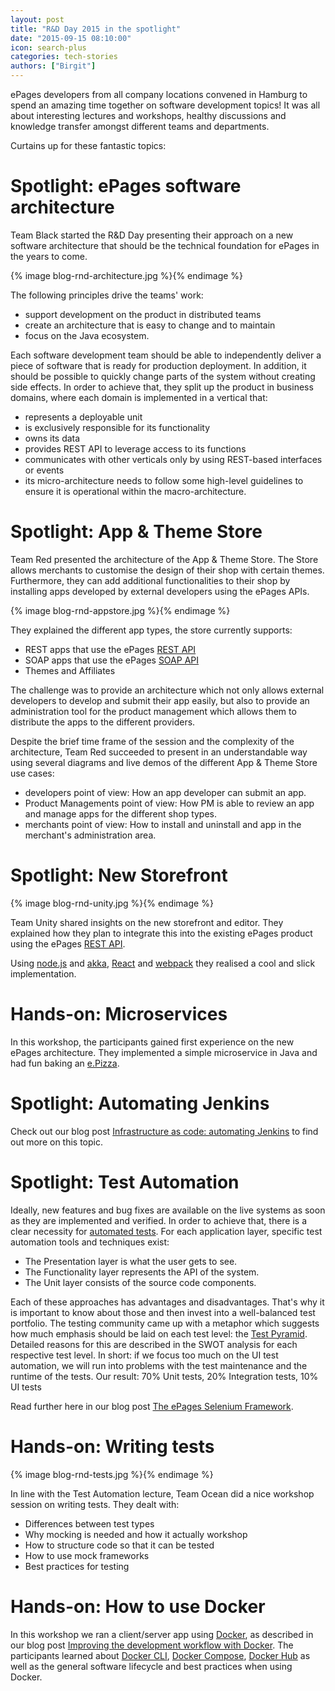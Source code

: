 ```yaml
---
layout: post
title: "R&D Day 2015 in the spotlight"
date: "2015-09-15 08:10:00"
icon: search-plus
categories: tech-stories
authors: ["Birgit"]
---
```


ePages developers from all company locations convened in Hamburg to spend an amazing time together on software development topics!
It was all about interesting lectures and workshops, healthy discussions and knowledge transfer amongst different teams and departments.

Curtains up for these fantastic topics:

# Spotlight: ePages software architecture

Team Black started the R&D Day presenting their approach on a new software architecture that should be the technical foundation for ePages in the years to come.

{% image blog-rnd-architecture.jpg %}{% endimage %}

The following principles drive the teams' work:

* support development on the product in distributed teams
* create an architecture that is easy to change and to maintain
* focus on the Java ecosystem.

Each software development team should be able to independently deliver a piece of software that is ready for production deployment.
In addition, it should be possible to quickly change parts of the system without creating side effects.
In order to achieve that, they split up the product in business domains, where each domain is implemented in a vertical that:

* represents a deployable unit
* is exclusively responsible for its functionality
* owns its data
* provides REST API to leverage access to its functions
* communicates with other verticals only by using REST-based interfaces or events
* its micro-architecture needs to follow some high-level guidelines to ensure it is operational within the macro-architecture.

# Spotlight: App & Theme Store

Team Red presented the architecture of the App & Theme Store.
The Store allows merchants to customise the design of their shop with certain themes.
Furthermore, they can add additional functionalities to their shop by installing apps developed by external developers using the ePages APIs.

{% image blog-rnd-appstore.jpg %}{% endimage %}

They explained the different app types, the store currently supports:

* REST apps that use the ePages [REST API](https://developer.epages.com/)
* SOAP apps that use the ePages [SOAP API](https://developer.epages.com/soap/index.html)
* Themes and Affiliates

The challenge was to provide an architecture which not only allows external developers to develop and submit their app easily, but also to provide an administration tool for the product management which allows them to distribute the apps to the different providers.

Despite the brief time frame of the session and the complexity of the architecture, Team Red succeeded
to present in an understandable way using several diagrams and live demos of the different App & Theme Store use cases:

- developers point of view: How an app developer can submit an app.
- Product Managements point of view: How PM is able to review an app and manage apps for the different shop types.
- merchants point of view: How to install and uninstall and app in the merchant's administration area.

# Spotlight: New Storefront

{% image blog-rnd-unity.jpg %}{% endimage %}

Team Unity shared insights on the new storefront and editor.
They explained how they plan to integrate this into the existing ePages product using the ePages [REST API](https://developer.epages.com/).

Using [node.js](https://nodejs.org/en/) and [akka](http://akka.io/), [React](http://facebook.github.io/react/) and [webpack](https://webpack.github.io/) they realised a cool and slick implementation.

# Hands-on: Microservices

In this workshop, the participants gained first experience on the new ePages architecture.
They implemented a simple microservice in Java and had fun baking an [e.Pizza](https://github.com/ePages-de/rnd-microservices-handson).

# Spotlight: Automating Jenkins

Check out our blog post [Infrastructure as code: automating Jenkins](https://developer.epages.com/blog/2015/06/25/infrastructure-as-code.html) to find out more on this topic.

# Spotlight: Test Automation

Ideally, new features and bug fixes are available on the live systems as soon as they are implemented and verified.
In order to achieve that, there is a clear necessity for [automated tests](http://blog.daverooney.ca/2015/04/getting-started-with-test-driven.html).
For each application layer, specific test automation tools and techniques exist:

* The Presentation layer is what the user gets to see.
* The Functionality layer represents the API of the system.
* The Unit layer consists of the source code components.

Each of these approaches has advantages and disadvantages.
That's why it is important to know about those and then invest into a well-balanced test portfolio.
The testing community came up with a metaphor which suggests how much emphasis should be laid on each test level: the [Test Pyramid](http://mrselenium.blogspot.de/2014/12/the-automation-pyramid.html).
Detailed reasons for this are described in the SWOT analysis for each respective test level.
In short: if we focus too much on the UI test automation, we will run into problems with the test maintenance and the runtime of the tests.
Our result: 70% Unit tests, 20% Integration tests, 10% UI tests

Read further here in our blog post [The ePages Selenium Framework](https://developer.epages.com/blog/2015/07/23/the-epages-selenium-framework.html).

# Hands-on: Writing tests

{% image blog-rnd-tests.jpg %}{% endimage %}

In line with the Test Automation lecture, Team Ocean did a nice workshop session on writing tests.
They dealt with:

* Differences between test types
* Why mocking is needed and how it actually workshop
* How to structure code so that it can be tested
* How to use mock frameworks
* Best practices for testing

# Hands-on: How to use Docker

In this workshop we ran a client/server app using [Docker](https://www.docker.com/), as described in our blog post [Improving the development workflow with Docker](https://developer.epages.com/blog/2015/06/11/improve-development-with-docker.html).
The participants learned about [Docker CLI](https://docs.docker.com/reference/commandline/cli/), [Docker Compose](https://docs.docker.com/compose/), [Docker Hub](https://hub.docker.com/) as well as the general software lifecycle and best practices when using Docker.
